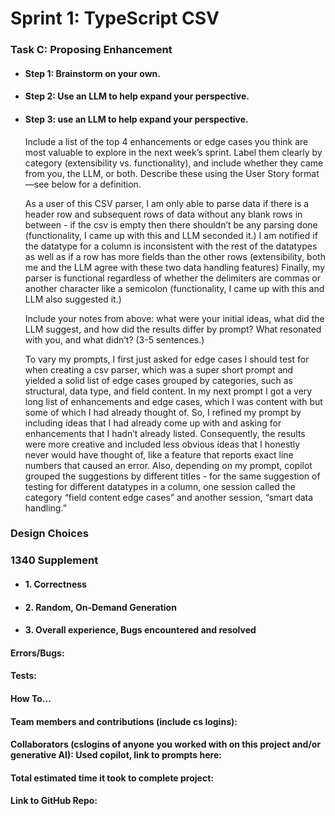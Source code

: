 # Sprint 1: TypeScript CSV

### Task C: Proposing Enhancement

- #### Step 1: Brainstorm on your own.

- #### Step 2: Use an LLM to help expand your perspective.

- #### Step 3: use an LLM to help expand your perspective.

    Include a list of the top 4 enhancements or edge cases you think are most valuable to explore in the next week’s sprint. Label them clearly by category (extensibility vs. functionality), and include whether they came from you, the LLM, or both. Describe these using the User Story format—see below for a definition. 
    
    As a user of this CSV parser, I am only able to parse data if there is a header row and subsequent rows of data without any blank rows in between - if the csv is empty then there shouldn’t be any parsing done (functionality, I came up with this and LLM seconded it.) I am notified if the datatype for a column is inconsistent with the rest of the datatypes as well as if a row has more fields than the other rows (extensibility, both me and the LLM agree with these two data handling features) Finally, my parser is functional regardless of whether the delimiters are commas or another character like a semicolon (functionality, I came up with this and LLM also suggested it.)


    Include your notes from above: what were your initial ideas, what did the LLM suggest, and how did the results differ by prompt? What resonated with you, and what didn’t? (3-5 sentences.) 

    To vary my prompts, I first just asked for edge cases I should test for when creating a csv parser, which was a super short prompt and yielded a solid list of edge cases grouped by categories, such as structural, data type, and field content. In my next prompt I got a very long list of enhancements and edge cases, which I was content with but some of which I had already thought of. So, I refined my prompt by including ideas that I had already come up with and asking for enhancements that I hadn’t already listed.  Consequently, the results were more creative and included less obvious ideas that I honestly never would have thought of, like a feature that reports exact line numbers that caused an error. Also, depending on my prompt, copilot grouped the suggestions by different titles - for the same suggestion of testing for different datatypes in a column, one session called the category “field content edge cases” and another session, “smart data handling.” 

### Design Choices

### 1340 Supplement

- #### 1. Correctness

- #### 2. Random, On-Demand Generation

- #### 3. Overall experience, Bugs encountered and resolved
#### Errors/Bugs:
#### Tests:
#### How To…

#### Team members and contributions (include cs logins):

#### Collaborators (cslogins of anyone you worked with on this project and/or generative AI): Used copilot, link to prompts here: 
#### Total estimated time it took to complete project:
#### Link to GitHub Repo:  
